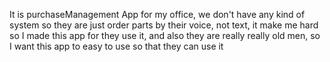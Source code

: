 It is purchaseManagement App for my office, we don't have any kind of system
so they are just order parts by their voice, not text, it make me hard
so I made this app for they use it, and also they are really really old men, 
so I want this app to easy to use so that they can use it
